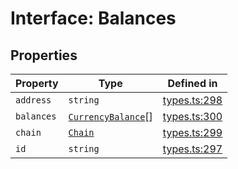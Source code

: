 # Interface: Balances

## Properties

| Property | Type | Defined in |
| ------ | ------ | ------ |
| `address` | `string` | [types.ts:298](https://github.com/monerium/js-monorepo/blob/main/packages/sdk/src/types.ts#L298) |
| `balances` | [`CurrencyBalance`](/docs/packages/sdk/interfaces/CurrencyBalance.md)[] | [types.ts:300](https://github.com/monerium/js-monorepo/blob/main/packages/sdk/src/types.ts#L300) |
| `chain` | [`Chain`](/docs/packages/sdk/type-aliases/Chain.md) | [types.ts:299](https://github.com/monerium/js-monorepo/blob/main/packages/sdk/src/types.ts#L299) |
| `id` | `string` | [types.ts:297](https://github.com/monerium/js-monorepo/blob/main/packages/sdk/src/types.ts#L297) |
